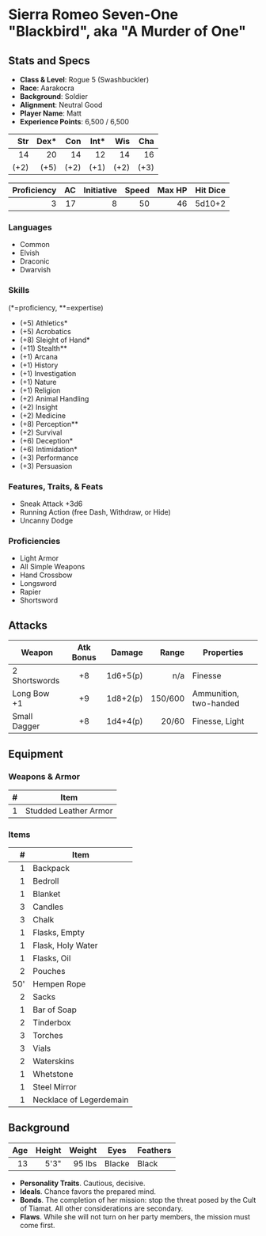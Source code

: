 # Sierra Romeo Seven-One "Blackbird", aka "A Murder of One"

## Stats and Specs

* **Class & Level**: Rogue 5 (Swashbuckler)
* **Race**: Aarakocra
* **Background**: Soldier
* **Alignment**: Neutral Good
* **Player Name**: Matt
* **Experience Points**: 6,500 / 6,500

Str  | Dex* | Con  | Int* | Wis  | Cha
--:  | --:  | --:  | --:  | --:  | --:
 14  |  20  |  14  |  12  |  14  |  16
(+2) | (+5) | (+2) | (+1) | (+2) | (+3)

Proficiency | AC  | Initiative | Speed | Max HP | Hit Dice
----------: | --: | ---------: | ----: | -----: | -------:
          3 |  17 |          8 |    50 |     46 |   5d10+2

### Languages

* Common
* Elvish
* Draconic
* Dwarvish

### Skills

(\*=proficiency, \*\*=expertise)

* (+5) Athletics*
* (+5) Acrobatics
* (+8) Sleight of Hand*
* (+11) Stealth**
* (+1) Arcana
* (+1) History
* (+1) Investigation
* (+1) Nature
* (+1) Religion
* (+2) Animal Handling
* (+2) Insight
* (+2) Medicine
* (+8) Perception**
* (+2) Survival
* (+6) Deception*
* (+6) Intimidation*
* (+3) Performance
* (+3) Persuasion

### Features, Traits, & Feats

* Sneak Attack +3d6
* Running Action (free Dash, Withdraw, or Hide)
* Uncanny Dodge

### Proficiencies

* Light Armor
* All Simple Weapons
* Hand Crossbow
* Longsword
* Rapier
* Shortsword

## Attacks
Weapon         | Atk Bonus | Damage   | Range   | Properties
------         | :-------: | -------: | ------: | ----------
2 Shortswords  |    +8     | 1d6+5(p) |     n/a | Finesse
Long Bow +1    |    +9     | 1d8+2(p) | 150/600 | Ammunition, two-handed
Small Dagger   |    +8     | 1d4+4(p) |   20/60 | Finesse, Light

## Equipment

### Weapons & Armor

\#  | Item
--: | ---------
 1  | Studded Leather Armor

### Items

\#  | Item
--: | ---------
  1 | Backpack
  1 | Bedroll
  1 | Blanket
  3 | Candles
  3 | Chalk
  1 | Flasks, Empty
  1 | Flask, Holy Water
  1 | Flasks, Oil
  2 | Pouches
50' | Hempen Rope
  2 | Sacks
  1 | Bar of Soap
  2 | Tinderbox
  3 | Torches
  3 | Vials
  2 | Waterskins
  1 | Whetstone
  1 | Steel Mirror
  1 | Necklace of Legerdemain

## Background

Age | Height | Weight   | Eyes   | Feathers
--: | -----: | ------:  | ----   | ---------
13  | 5'3"   | 95 lbs   | Blacke | Black

* **Personality Traits**. Cautious, decisive.
* **Ideals**. Chance favors the prepared mind.
* **Bonds**. The completion of her mission: stop the threat posed by the Cult of Tiamat.  All other considerations are secondary.
* **Flaws**. While she will not turn on her party members, the mission must come first.


